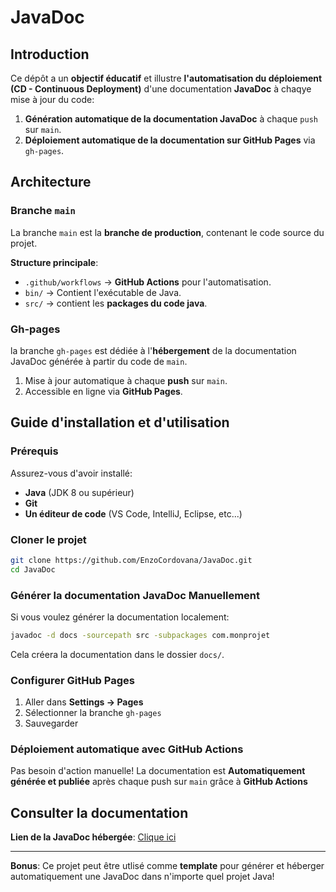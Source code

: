 # JavaDoc

## Introduction

Ce dépôt a un **objectif éducatif** et illustre **l'automatisation du déploiement (CD - Continuous Deployment)** d'une documentation **JavaDoc** à chaqye mise à jour du code:
1. **Génération automatique de la documentation JavaDoc** à chaque `push` sur `main`.
2. **Déploiement automatique de la documentation sur GitHub Pages** via `gh-pages`.

## Architecture

### Branche `main`

La branche `main` est la **branche de production**, contenant le code source du projet.

**Structure principale**:

- `.github/workflows` -> **GitHub Actions** pour l'automatisation.
- `bin/` -> Contient l'exécutable de Java.
- `src/` -> contient les **packages du code java**.

### Gh-pages

la branche `gh-pages` est dédiée à l'**hébergement** de la documentation JavaDoc générée à partir du code de `main`.
1. Mise à jour automatique à chaque **push** sur `main`.
2. Accessible en ligne via **GitHub Pages**.

## Guide d'installation et d'utilisation

### Prérequis

Assurez-vous d'avoir installé:
- **Java** (JDK 8 ou supérieur)
- **Git**
- **Un éditeur de code** (VS Code, IntelliJ, Eclipse, etc...)

### Cloner le projet

```bash
git clone https://github.com/EnzoCordovana/JavaDoc.git
cd JavaDoc
```

### Générer la documentation JavaDoc Manuellement

Si vous voulez générer la documentation localement:

```bash
javadoc -d docs -sourcepath src -subpackages com.monprojet
```
Cela créera la documentation dans le dossier `docs/`.

### Configurer GitHub Pages

1. Aller dans **Settings -> Pages**
2. Sélectionner la branche `gh-pages`
3. Sauvegarder

### Déploiement automatique avec GitHub Actions
Pas besoin d'action manuelle! La documentation est **Automatiquement générée et publiée** après chaque push sur `main` grâce à **GitHub Actions**

## Consulter la documentation

**Lien de la JavaDoc hébergée**: [Clique ici](https://enzocordovana.github.io/JavaDoc)

---

**Bonus**: Ce projet peut être utlisé comme **template** pour générer et héberger automatiquement une JavaDoc dans n'importe quel projet Java!